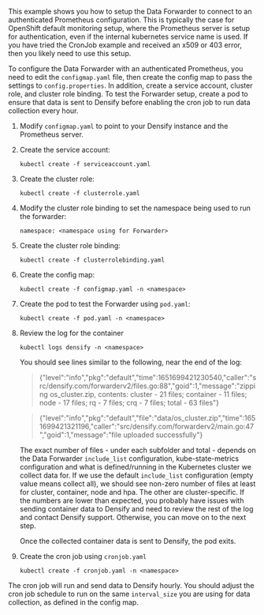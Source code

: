 This example shows you how to setup the Data Forwarder to connect to an authenticated Prometheus configuration. This is typically the case for OpenShift default monitoring setup, where the Prometheus server is setup for authentication, even if the internal kubernetes service name is used. If you have tried the CronJob example and received an x509 or 403 error, then you likely need to use this setup. 

To configure the Data Forwarder with an authenticated Prometheus, you need to edit the `configmap.yaml` file, then create the config map to pass the settings to `config.properties`. In addition, create a service account, cluster role, and cluster role binding. To test the Forwarder setup, create a pod to ensure that data is sent to Densify before enabling the cron job to run data collection every hour.

1. Modify `configmap.yaml` to point to your Densify instance and the Prometheus server.
2. Create the service account:

    `kubectl create -f serviceaccount.yaml`

3. Create the cluster role:

    `kubectl create -f clusterrole.yaml`

4. Modify the cluster role binding to set the namespace being used to run the forwarder:

	`namespace: <namespace using for Forwarder>`

5. Create the cluster role binding:

    `kubectl create -f clusterrolebinding.yaml`

6. Create the config map:

    `kubectl create -f configmap.yaml -n <namespace>`
	
7. Create the pod to test the Forwarder using `pod.yaml`:

    `kubectl create -f pod.yaml -n <namespace>`
	
8. Review the log for the container

	`kubectl logs densify -n <namespace>`
	
	You should see lines similar to the following, near the end of the log:
	
	> {"level":"info","pkg":"default","time":1651699421230540,"caller":"src/densify.com/forwarderv2/files.go:88","goid":1,"message":"zipping os_cluster.zip, contents: cluster - 21 files; container - 11 files; node - 17 files; rq - 7 files; crq - 7 files; total - 63 files"}
	
	> {"level":"info","pkg":"default","file":"data/os_cluster.zip","time":1651699421321196,"caller":"src/densify.com/forwarderv2/main.go:47","goid":1,"message":"file uploaded successfully"}
	
	The exact number of files - under each subfolder and total - depends on the Data Forwarder `include_list` configuration, kube-state-metrics configuration and what is defined/running in the Kubernetes cluster we collect data for. If we use the default `include_list` configuration (empty value means collect all), we should see non-zero number of files at least for cluster, container, node and hpa. The other are cluster-specific.
	If the numbers are lower than expected, you probably have issues with sending container data to Densify and need to review the rest of the log and contact Densify support. Otherwise, you can move on to the next step.
	
	Once the collected container data is sent to Densify, the pod exits.

9. Create the cron job using `cronjob.yaml`

    `kubectl create -f cronjob.yaml -n <namespace>`

The cron job will run and send data to Densify hourly. You should adjust the cron job schedule to run on the same `interval_size` you are using for data collection, as defined in the config map.
